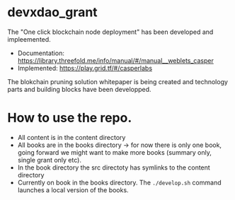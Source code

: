 # devxdao_grant

The "One click blockchain node deployment" has been developed and impleemented.
- Documentation: https://library.threefold.me/info/manual/#/manual__weblets_casper
- Implemented: https://play.grid.tf/#/casperlabs

The blokchain pruning solution whitepaper is being created and technology parts and building blocks have been developped.

# How to use the repo.
- All content is in the content directory
- All books are in the books directory -> for now there is only one book, going forward we might want to make more books (summary only, single grant only etc).
- In the book directory the src directoty has symlinks to the content directory 
- Currently on book in the books directory. The `./develop.sh` command launches a local version of the books.
